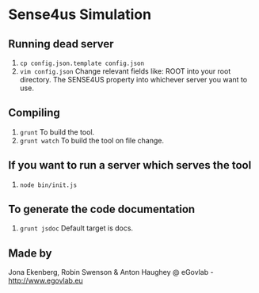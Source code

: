 # Sense4us Simulation

## Running dead server
1. ```cp config.json.template config.json```
2. ```vim config.json```
    Change relevant fields like:
        ROOT into your root directory.
        The SENSE4US property into whichever server you want to use.

## Compiling
1. ```grunt```
   To build the tool.
2. ```grunt watch```
   To build the tool on file change.

## If you want to run a server which serves the tool
1. ```node bin/init.js```

## To generate the code documentation
1. ```grunt jsdoc```
   Default target is docs.

## Made by
Jona Ekenberg, Robin Swenson & Anton Haughey
@ eGovlab - http://www.egovlab.eu
